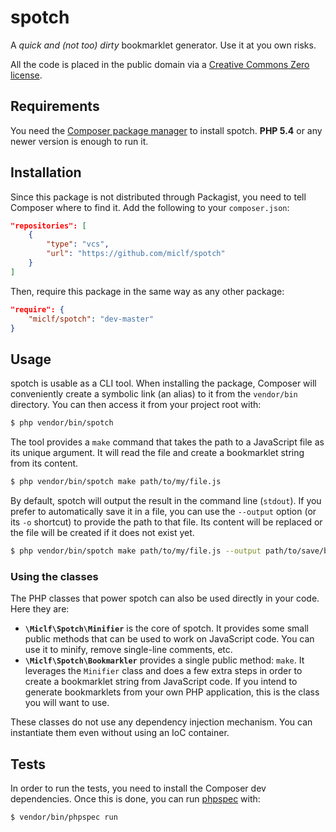 # spotch

A *quick and (not too) dirty* bookmarklet generator. Use it at you own risks.

All the code is placed in the public domain via a [Creative Commons Zero license](http://creativecommons.org/publicdomain/zero/1.0/).

## Requirements

You need the [Composer package manager](http://getcomposer.org/) to install spotch. **PHP 5.4** or any newer version is enough to run it.

## Installation

Since this package is not distributed through Packagist, you need to tell Composer where to find it. Add the following to your `composer.json`:

```json
"repositories": [
    {
        "type": "vcs",
        "url": "https://github.com/miclf/spotch"
    }
]
```

Then, require this package in the same way as any other package:

```json
"require": {
    "miclf/spotch": "dev-master"
}
```

## Usage

spotch is usable as a CLI tool. When installing the package, Composer will conveniently create a symbolic link (an alias) to it from the `vendor/bin` directory. You can then access it from your project root with:

```bash
$ php vendor/bin/spotch
```

The tool provides a `make` command that takes the path to a JavaScript file as its unique argument. It will read the file and create a bookmarklet string from its content.

```bash
$ php vendor/bin/spotch make path/to/my/file.js
```

By default, spotch will output the result in the command line (`stdout`). If you prefer to automatically save it in a file, you can use the `--output` option (or its `-o` shortcut) to provide the path to that file. Its content will be replaced or the file will be created if it does not exist yet.

```bash
$ php vendor/bin/spotch make path/to/my/file.js --output path/to/save/bookmarklet.js
```

### Using the classes

The PHP classes that power spotch can also be used directly in your code. Here they are:

- **`\Miclf\Spotch\Minifier`** is the core of spotch. It provides some small public methods that can be used to work on JavaScript code. You can use it to minify, remove single-line comments, etc.
- **`\Miclf\Spotch\Bookmarkler`** provides a single public method: `make`. It leverages the `Minifier` class and does a few extra steps in order to create a bookmarklet string from JavaScript code. If you intend to generate bookmarklets from your own PHP application, this is the class you will want to use.

These classes do not use any dependency injection mechanism. You can instantiate them even without using an IoC container.

## Tests

In order to run the tests, you need to install the Composer dev dependencies. Once this is done, you can run [phpspec](http://phpspec.net/) with:

```bash
$ vendor/bin/phpspec run
```
